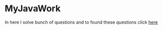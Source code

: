 # MyJavaWork
In here I solve bunch of questions  and 
to found these questions click [here](https://drive.google.com/file/d/1FMdN_OCfOI0iAeDlqswCiC2DZzD4nPsb/view)
